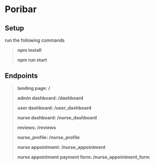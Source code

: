# Poribar

## Setup
run the following commands
> **npm install**
>
> **npm run start**


## Endpoints
> **landing page: /**
>
> **admin dashboard: /dashboard**
>
> **user dashboard: /user_dashboard**
>
> **nurse dashboard: /nurse_dashboard**
>
> **reviews: /reviews**
>
> **nurse_profile: /nurse_profile**
>
> **nurse appointment: /nurse_appointment**
>
> **nurse appointment payment form: /nurse_appointment_form**